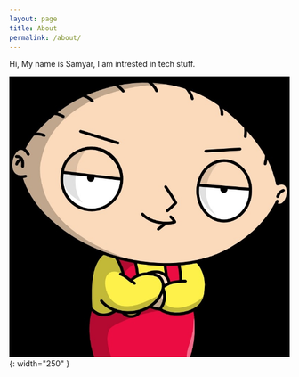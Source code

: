 ```yaml
---
layout: page
title: About
permalink: /about/
---
```


Hi, My name is Samyar, I am intrested in tech stuff.

![My helpful screenshot](/assets/img/profile.jpg){: width="250" }